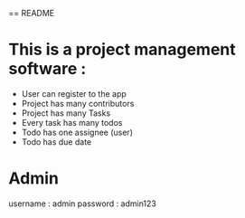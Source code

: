 == README

# This is a project management software :

- User can register to the app
- Project has many contributors
- Project has many Tasks
- Every task has many todos
- Todo has one assignee (user)
- Todo has due date


# Admin
username : admin
password : admin123
